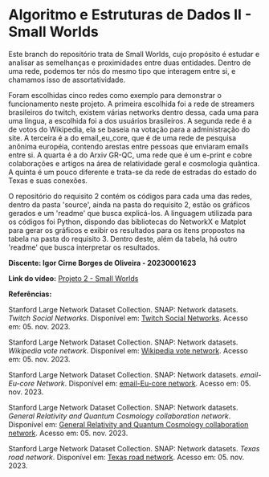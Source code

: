 # Algoritmo e Estruturas de Dados II - Small Worlds 
Este branch do repositório trata de Small Worlds, cujo propósito é estudar e analisar as semelhanças e proximidades entre duas entidades. Dentro de uma rede, podemos ter nós do mesmo tipo que interagem entre si, e chamamos isso de assortatividade.


Foram escolhidas cinco redes como exemplo para demonstrar o funcionamento neste projeto. A primeira escolhida foi a rede de streamers brasileiros do twitch, existem várias networks dentro dessa, cada uma para uma língua, a escolhida foi a dos usuários brasileiros. A segunda rede é a de votos do Wikipedia, ela se baseia na votação para a administração do site. A terceira é a do email_eu_core, que é de uma rede de pesquisa anônima européia, contendo arestas entre pessoas que enviaram emails entre si. A quarta é a do Arxiv GR-QC, uma rede que é  um e-print e cobre colaborações e artigos na área de relatividade geral e cosmologia quântica. A quinta é um pouco diferente e trata-se da rede de estradas do estado do Texas e suas conexões.


O repositório do requisito 2 contém os códigos para cada uma das redes, dentro da pasta 'source', ainda na pasta do requisito 2, estão os gráficos gerados e um 'readme' que busca explicá-los. A linguagem utilizada para os códigos foi Python, dispondo das bibliotecas do NetworkX e Matplot para gerar os gráficos e exibir os resultados para os itens propostos na tabela na pasta do requisito 3. Dentro deste, além da tabela, há outro 'readme' que busca interpretar os resultados.




**Discente: Igor Cirne Borges de Oliveira - 20230001623**


**Link do vídeo:** [Projeto 2 - Small Worlds](https://www.loom.com/share/2d97cf75186241a1b2d0392dae6f0a97?sid=2cb5dccd-2bbb-4a1a-be24-a7f036439128)




**Referências:**


Stanford Large Network Dataset Collection. SNAP: Network datasets. *Twitch Social Networks*. Disponível em: [Twitch Social Networks](https://snap.stanford.edu/data/twitch-social-networks.html). Acesso em: 05. nov. 2023.


Stanford Large Network Dataset Collection. SNAP: Network datasets. *Wikipedia vote network*. Disponível em: [Wikipedia vote network](https://snap.stanford.edu/data/wiki-Vote.html). Acesso em: 05. nov. 2023.


Stanford Large Network Dataset Collection. SNAP: Network datasets. *email-Eu-core Network*. Disponível em: [email-Eu-core network](https://snap.stanford.edu/data/email-Eu-core.html). Acesso em: 05. nov. 2023.


Stanford Large Network Dataset Collection. SNAP: Network datasets. *General Relativity and Quantum Cosmology collaboration network*. Disponível em: [General Relativity and Quantum Cosmology collaboration network](https://snap.stanford.edu/data/ca-GrQc.html). Acesso em: 05. nov. 2023.


Stanford Large Network Dataset Collection. SNAP: Network datasets. *Texas road network*. Disponível em: [Texas road network](https://snap.stanford.edu/data/roadNet-TX.html). Acesso em: 05. nov. 2023.
